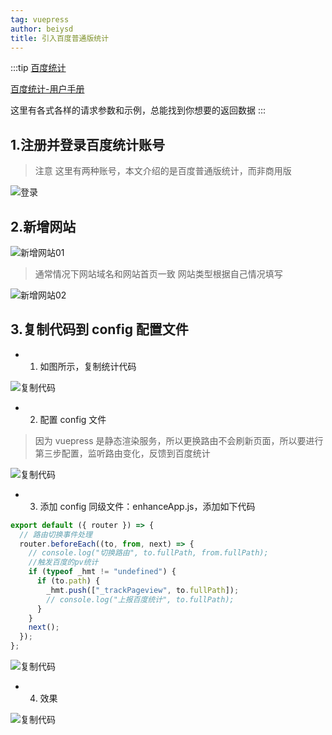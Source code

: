 ```yaml
---
tag: vuepress
author: beiysd
title: 引入百度普通版统计
---
```


:::tip
[百度统计](https://tongji.baidu.com/web/welcome/login)

[百度统计-用户手册](https://tongji.baidu.com/api/manual/)

这里有各式各样的请求参数和示例，总能找到你想要的返回数据
:::

## 1.注册并登录百度统计账号

> 注意 这里有两种账号，本文介绍的是百度普通版统计，而非商用版

![登录](/assets/md-imgs/baidu/baidu_tongji_01.png)

## 2.新增网站

![新增网站01](/assets/md-imgs/baidu/baidu_tongji_02.png)

> 通常情况下网站域名和网站首页一致
> 网站类型根据自己情况填写

![新增网站02](/assets/md-imgs/baidu/baidu_tongji_03.png)

## 3.复制代码到 config 配置文件

- 1. 如图所示，复制统计代码

![复制代码](/assets/md-imgs/baidu/baidu_tongji_04_1.png)

- 2. 配置 config 文件

> 因为 vuepress 是静态渲染服务，所以更换路由不会刷新页面，所以要进行第三步配置，监听路由变化，反馈到百度统计

![复制代码](/assets/md-imgs/baidu/baidu_tongji_04_2.png)

- 3. 添加 config 同级文件：enhanceApp.js，添加如下代码

```js
export default ({ router }) => {
  // 路由切换事件处理
  router.beforeEach((to, from, next) => {
    // console.log("切换路由", to.fullPath, from.fullPath);
    //触发百度的pv统计
    if (typeof _hmt != "undefined") {
      if (to.path) {
        _hmt.push(["_trackPageview", to.fullPath]);
        // console.log("上报百度统计", to.fullPath);
      }
    }
    next();
  });
};
```

![复制代码](/assets/md-imgs/baidu/baidu_tongji_04_3.png)

- 4. 效果

![复制代码](/assets/md-imgs/baidu/baidu_tongji_04.png)
